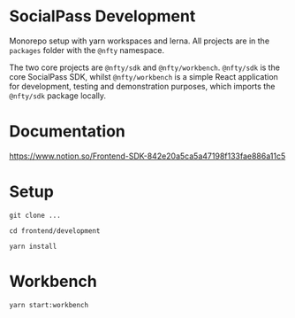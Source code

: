# SocialPass Development
Monorepo setup with yarn workspaces and lerna. All projects are in the `packages` folder with the `@nfty` namespace.

The two core projects are `@nfty/sdk` and `@nfty/workbench`. `@nfty/sdk` is the core SocialPass SDK, whilst `@nfty/workbench` is a simple React application for development, testing and demonstration purposes, which imports the `@nfty/sdk` package locally.

# Documentation
https://www.notion.so/Frontend-SDK-842e20a5ca5a47198f133fae886a11c5

# Setup
`git clone ...`

`cd frontend/development`

`yarn install`

# Workbench
`yarn start:workbench`

